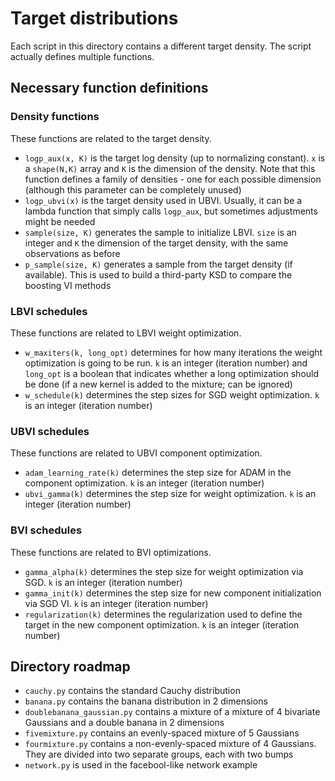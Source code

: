 # Target distributions

Each script in this directory contains a different target density. The script actually defines multiple functions.

## Necessary function definitions

### Density functions
These functions are related to the target density.
* `logp_aux(x, K)` is the target log density (up to normalizing constant). `x` is a `shape(N,K)` array and `K` is the dimension of the density. Note that this function defines a family of densities - one for each possible dimension (although this parameter can be completely unused)
* `logp_ubvi(x)` is the target density used in UBVI. Usually, it can be a lambda function that simply calls `logp_aux`, but sometimes adjustments might be needed
* `sample(size, K)` generates the sample to initialize LBVI. `size` is an integer and `K` the dimension of the target density, with the same observations as before
* `p_sample(size, K)` generates a sample from the target density (if available). This is used to build a third-party KSD to compare the boosting VI methods

### LBVI schedules
These functions are related to LBVI weight optimization.
* `w_maxiters(k, long_opt)` determines for how many iterations the weight optimization is going to be run. `k` is an integer (iteration number) and `long_opt` is a boolean that indicates whether a long optimization should be done (if a new kernel is added to the mixture; can be ignored)
* `w_schedule(k)` determines the step sizes for SGD weight optimization. `k` is an integer (iteration number)

### UBVI schedules
These functions are related to UBVI component optimization.
* `adam_learning_rate(k)` determines the step size for ADAM in the component optimization. `k` is an integer (iteration number)
* `ubvi_gamma(k)` determines the step size for weight optimization. `k` is an integer (iteration number)

### BVI schedules
These functions are related to BVI optimizations.
* `gamma_alpha(k)` determines the step size for weight optimization via SGD. `k` is an integer (iteration number)
* `gamma_init(k)` determines the step size for new component initialization via SGD VI. `k` is an integer (iteration number)
* `regularization(k)` determines the regularization used to define the target in the new component optimization. `k` is an integer (iteration number)

## Directory roadmap
* `cauchy.py` contains the standard Cauchy distribution
* `banana.py` contains the banana distribution in 2 dimensions
* `doublebanana_gaussian.py` contains a mixture of a mixture of 4 bivariate Gaussians and a double banana in 2 dimensions
* `fivemixture.py` contains an evenly-spaced mixture of 5 Gaussians
* `fourmixture.py` contains a non-evenly-spaced mixture of 4 Gaussians. They are divided into two separate groups, each with two bumps
* `network.py` is used in the facebool-like network example

